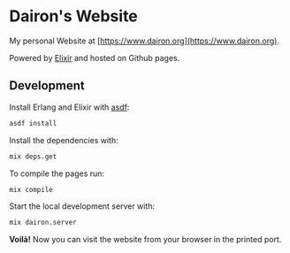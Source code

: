 # Dairon's Website

My personal Website at [https://www.dairon.org](https://www.dairon.org).

Powered by [Elixir](https://elixir-lang.org/) and hosted on Github pages.

## Development

Install Erlang and Elixir with [asdf](https://asdf-vm.com/):

```bash
asdf install
```

Install the dependencies with:

```bash
mix deps.get
```

To compile the pages run:

```bash
mix compile
```

Start the local development server with:

```bash
mix dairon.server
```

**Voilà!** Now you can visit the website from your browser in the printed port.
